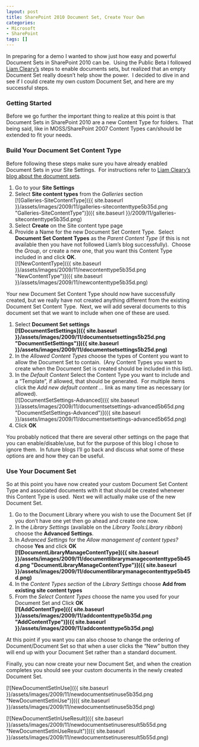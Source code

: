 ```yaml
---
layout: post
title: SharePoint 2010 Document Set, Create Your Own
categories:
- Microsoft
- SharePoint
tags: []
---
```

In preparing for a demo I wanted to show just how easy and powerful Document Sets in SharePoint 2010 can be.&nbsp; Using the Public Beta I followed [Liam Cleary’s](http://www.helloitsliam.com/archive/2009/10/30/sharepoint-2010-user-experience-–-document-sets.aspx) steps to enable documents sets, but realized that an empty Document Set really doesn’t help show the power.&nbsp; I decided to dive in and see if I could create my own custom Document Set, and here are my successful steps.

### Getting Started

Before we go further the important thing to realize at this point is that Document Sets in SharePoint 2010 are a new Content Type for folders.&nbsp; That being said, like in MOSS/SharePoint 2007 Content Types can/should be extended to fit your needs.

### Build Your Document Set Content Type

Before following these steps make sure you have already enabled Document Sets in your Site Settings.&nbsp; For instructions refer to [Liam Cleary’s blog about the document sets](http://www.helloitsliam.com/archive/2009/10/30/sharepoint-2010-user-experience-–-document-sets.aspx).

1. Go to your **Site Settings**
2. Select **Site content types** from the _Galleries_ section  
[![Galleries-SiteContentType]({{ site.baseurl }}/assets/images/2009/11/galleries-sitecontenttype5b35d.png "Galleries-SiteContentType")]({{ site.baseurl }}/2009/11/galleries-sitecontenttype5b35d.png)
3. Select **Create** on the Site content type page
4. Provide a Name for the new Document Set Content Type.&nbsp; Select **Document Set Content Types** as the _Parent Content Type_ (if this is not available then you have not followed Liam’s blog successfully).&nbsp; Choose the _Group_, or create a new one, that you want this Content Type included in and click **OK**.  
[![NewContentType]({{ site.baseurl }}/assets/images/2009/11/newcontenttype5b35d.png "NewContentType")]({{ site.baseurl }}/assets/images/2009/11/newcontenttype5b35d.png)

Your new Document Set Content Type should now have successfully created, but we really have not created anything different from the existing Document Set Content Type.&nbsp; Next, we will add several documents to this document set that we want to include when one of these are used.

1. Select **Document Set settings  
[![DocumentSetSettings]({{ site.baseurl }}/assets/images/2009/11/documentsetsettings5b25d.png "DocumentSetSettings")]({{ site.baseurl }}/assets/images/2009/11/documentsetsettings5b25d.png)**  
2. In the _Allowed Content Types_ choose the types of Content you want to allow the Document Set to contain.&nbsp; (Any Content Types you want to create when the Document Set is created should be included in this list).
3. In the _Default Content_ Select the Content Type you want to include and a “Template”, if allowed, that should be generated.&nbsp; For multiple items click the _Add new default content …_ link as many time as necessary (or allowed).  
[![DocumentSetSettings-Advanced]({{ site.baseurl }}/assets/images/2009/11/documentsetsettings-advanced5b65d.png "DocumentSetSettings-Advanced")]({{ site.baseurl }}/assets/images/2009/11/documentsetsettings-advanced5b65d.png)
4. Click **OK**

You probably noticed that there are several other settings on the page that you can enable/disable/use, but for the purpose of this blog I chose to ignore them.&nbsp; In future blogs I’ll go back and discuss what some of these options are and how they can be useful.

### Use Your Document Set

So at this point you have now created your custom Document Set Content Type and associated documents with it that should be created whenever this Content Type is used.&nbsp; Next we will actually make use of the new Document Set.

1. Go to the Document Library where you wish to use the Document Set (if you don’t have one yet then go ahead and create one now.
2. In the _Library Settings_ (available on the _Library Tools:Library ribbon_) choose the **Advanced Settings**.
3. In _Advanced Settings_ for the _Allow management of content types?_ choose **Yes** and click **OK  
[![DocumentLibraryManageContentType]({{ site.baseurl }}/assets/images/2009/11/documentlibrarymanagecontenttype5b45d.png "DocumentLibraryManageContentType")]({{ site.baseurl }}/assets/images/2009/11/documentlibrarymanagecontenttype5b45d.png)**  
4. In the _Content Types section_ of the _Library Settings_ choose **Add from existing site content types**
5. From the _Select Content Types_ choose the name you used for your Document Set and Click **OK  
[![AddContentType]({{ site.baseurl }}/assets/images/2009/11/addcontenttype5b35d.png "AddContentType")]({{ site.baseurl }}/assets/images/2009/11/addcontenttype5b35d.png)**  

At this point if you want you can also choose to change the ordering of Document/Document Set so that when a user clicks the “New” button they will end up with your Document Set rather than a standard document.

Finally, you can now create your new Document Set, and when the creation completes you should see your custom documents in the newly created Document Set.

[![NewDocumentSetInUse]({{ site.baseurl }}/assets/images/2009/11/newdocumentsetinuse5b35d.png "NewDocumentSetInUse")]({{ site.baseurl }}/assets/images/2009/11/newdocumentsetinuse5b35d.png)

[![NewDocumentSetInUseResult]({{ site.baseurl }}/assets/images/2009/11/newdocumentsetinuseresult5b55d.png "NewDocumentSetInUseResult")]({{ site.baseurl }}/assets/images/2009/11/newdocumentsetinuseresult5b55d.png)

